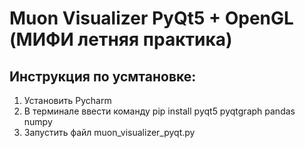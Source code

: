 # Muon Visualizer PyQt5 + OpenGL (МИФИ летняя практика)
## Инструкция по усмтановке: 
1. Установить Pycharm 
2. В терминале ввести команду pip install pyqt5 pyqtgraph pandas numpy
3. Запустить файл muon_visualizer_pyqt.py
